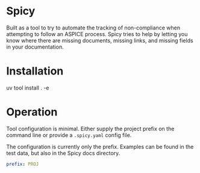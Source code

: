 # Spicy

Built as a tool to try to automate the tracking of non-compliance when
attempting to follow an ASPICE process.
Spicy tries to help by letting you know where there are missing documents,
missing links, and missing fields in your documentation.


# Installation

uv tool install . -e

# Operation

Tool configuration is minimal.
Either supply the project prefix on the command line or
provide a `.spicy.yaml` config file.

The configuration is currently only the prefix.
Examples can be found in the test data, but also in the Spicy
docs directory.

```yaml
prefix: PROJ
```
